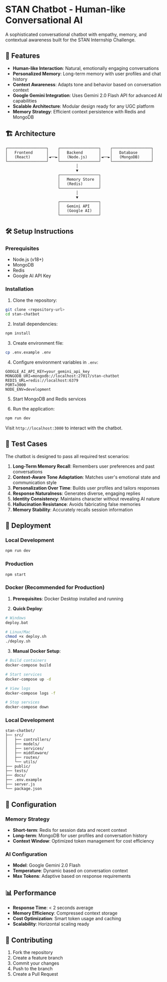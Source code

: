 # STAN Chatbot - Human-like Conversational AI

A sophisticated conversational chatbot with empathy, memory, and contextual awareness built for the STAN Internship Challenge.

## 🚀 Features

- **Human-like Interaction**: Natural, emotionally engaging conversations
- **Personalized Memory**: Long-term memory with user profiles and chat history
- **Context Awareness**: Adapts tone and behavior based on conversation context
- **Google Gemini Integration**: Uses Gemini 2.0 Flash API for advanced AI capabilities
- **Scalable Architecture**: Modular design ready for any UGC platform
- **Memory Strategy**: Efficient context persistence with Redis and MongoDB

## 🏗️ Architecture

```
┌─────────────────┐    ┌─────────────────┐    ┌─────────────────┐
│   Frontend      │    │   Backend       │    │   Database      │
│   (React)       │◄──►│   (Node.js)     │◄──►│   (MongoDB)     │
└─────────────────┘    └─────────────────┘    └─────────────────┘
                               │
                               ▼
                       ┌─────────────────┐
                       │   Memory Store  │
                       │   (Redis)       │
                       └─────────────────┘
                               │
                               ▼
                       ┌─────────────────┐
                       │   Gemini API    │
                       │   (Google AI)   │
                       └─────────────────┘
```

## 🛠️ Setup Instructions

### Prerequisites
- Node.js (v18+)
- MongoDB
- Redis
- Google AI API Key

### Installation

1. Clone the repository:
```bash
git clone <repository-url>
cd stan-chatbot
```

2. Install dependencies:
```bash
npm install
```

3. Create environment file:
```bash
cp .env.example .env
```

4. Configure environment variables in `.env`:
```
GOOGLE_AI_API_KEY=your_gemini_api_key
MONGODB_URI=mongodb://localhost:27017/stan-chatbot
REDIS_URL=redis://localhost:6379
PORT=3000
NODE_ENV=development
```

5. Start MongoDB and Redis services

6. Run the application:
```bash
npm run dev
```

Visit `http://localhost:3000` to interact with the chatbot.

## 🧪 Test Cases

The chatbot is designed to pass all required test scenarios:

1. **Long-Term Memory Recall**: Remembers user preferences and past conversations
2. **Context-Aware Tone Adaptation**: Matches user's emotional state and communication style
3. **Personalization Over Time**: Builds user profiles and tailors responses
4. **Response Naturalness**: Generates diverse, engaging replies
5. **Identity Consistency**: Maintains character without revealing AI nature
6. **Hallucination Resistance**: Avoids fabricating false memories
7. **Memory Stability**: Accurately recalls session information

## 🚀 Deployment

### Local Development
```bash
npm run dev
```

### Production
```bash
npm start
```

### Docker (Recommended for Production)

1. **Prerequisites**: Docker Desktop installed and running

2. **Quick Deploy**:
```bash
# Windows
deploy.bat

# Linux/Mac
chmod +x deploy.sh
./deploy.sh
```

3. **Manual Docker Setup**:
```bash
# Build containers
docker-compose build

# Start services
docker-compose up -d

# View logs
docker-compose logs -f

# Stop services
docker-compose down
```

### Local Development

```
stan-chatbot/
├── src/
│   ├── controllers/
│   ├── models/
│   ├── services/
│   ├── middleware/
│   ├── routes/
│   └── utils/
├── public/
├── tests/
├── docs/
├── .env.example
├── server.js
└── package.json
```

## 🔧 Configuration

### Memory Strategy
- **Short-term**: Redis for session data and recent context
- **Long-term**: MongoDB for user profiles and conversation history
- **Context Window**: Optimized token management for cost efficiency

### AI Configuration
- **Model**: Google Gemini 2.0 Flash
- **Temperature**: Dynamic based on conversation context
- **Max Tokens**: Adaptive based on response requirements

## 📊 Performance

- **Response Time**: < 2 seconds average
- **Memory Efficiency**: Compressed context storage
- **Cost Optimization**: Smart token usage and caching
- **Scalability**: Horizontal scaling ready

## 🤝 Contributing

1. Fork the repository
2. Create a feature branch
3. Commit your changes
4. Push to the branch
5. Create a Pull Request
